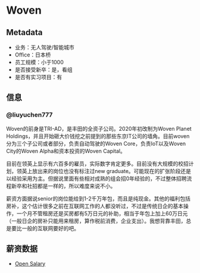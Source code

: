 # Woven

## Metadata

- 业务：无人驾驶/智能城市
- Office：日本桥
- 员工规模：小于1000
- 是否接受新卒：是，看组
- 是否有实习项目：有

## 信息

### @liuyuchen777

Woven的前身是TRI-AD，是丰田的全资子公司。2020年初改制为Woven Planet Holdings，并且开始砸大价钱挖之前提到的那些东京IT公司的墙角。目前woven分为三个子公司或者部分，负责自动驾驶的Woven Core，负责IoT以及Woven City的Woven Alpha和资本投资的Woven Capital。

目前在领英上显示有六百多的雇员，实际数字肯定更多。目前没有大规模的校招计划，领英上放出来的岗位也没有标注过new graduate。可能现在的扩张阶段还是以经验采用为主。但据说里面有些相对成熟的组会招0年经验的，不过整体招聘流程新卒和社招都是一样的，所以难度来说不小。

薪资方面据说senior的岗位能给到1-2千万年包，而且是纯现金。其他的福利包括房补，这个估计很多之前在互联网工作的人都没听过，不过是传统日企的基本操作，一个月不管租房还是买房都有5万日元的补助，相当于年包上加上60万日元（一般日企的房补只能用来租房，算作税前消费，企业支出）。我想背靠丰田，总是要比一般的互联网要好的吧。

## 薪资数据

- [Open Salary](https://opensalary.jp/en/companies/woven-planet/roles/software-engineer)
